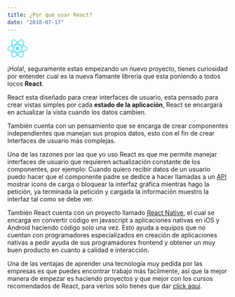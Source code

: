 ```yaml
---
title: ¿Por qué usar React?
date: "2018-07-17"
---
```


![Chinese Salty Egg](./react.svg)

¡Hola!, seguramente estas empezando un nuevo proyecto,
tienes curiosidad por entender cual es la nueva flamante libreria
que esta poniendo a todos locos **React**.

React esta diseñado para crear interfaces de usuario, esta pensado
para crear vistas simples por cada **estado de la aplicación**,
React se encargará en actualizar la vista cuando los datos cambien.

También cuenta con un pensamiento que se encarga de crear componentes
independientes que manejan sus propios datos, esto con el fin de 
crear Interfaces de usuario más complejas.

Una de las razones por las que yo uso React es que me permite manejar
interfaces de usuario que requieren actualización constante de los componentes,
por ejemplo: Cuando quiero recibir datos de un usuario puedo hacer que el
componente padre se dedice a hacer llamadas a un [API](https://es.wikipedia.org/wiki/Interfaz_de_programaci%C3%B3n_de_aplicaciones)
mostrar icons de carga o bloquear la interfaz gráfica mientras hago la petición,
ya terminada la petición y cargada la información muestro la interfaz tal como se
debe ver.

También React cuenta con un proyecto llamado [React Native](https://facebook.github.io/react-native/),
el cual se encarga en convertir código en javascript a aplicaciones nativas en iOS y Android
haciendo código solo una vez. Esto ayuda a equipos que no cuentan con programadores especializados
en creación de aplicaciones nativas a pedir ayuda de sus programadores frontend y obtener un muy buen
producto en cuanto a calidad e interacción.

Una de las ventajas de aprender una tecnología muy pedida por las empresas es que puedes encontrar trabajo más
facilmente, así que la mejor manera de empezar es haciendo proyectos y que mejor con los cursos recomendados de
React, para verlos solo tienes que dar [click aquí](https://reactjs.org/community/courses.html).
